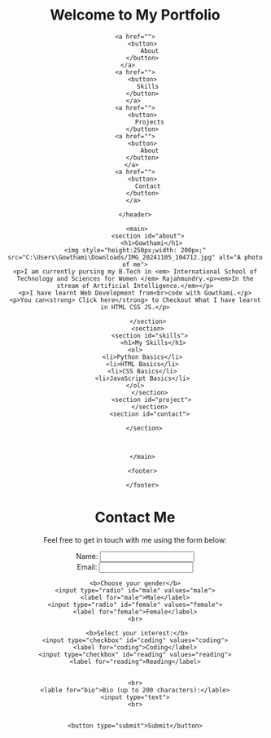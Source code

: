 <!DOCTYPE html>
<html lang="en">
<head>
    <meta charset="UTF-8">
    <meta name="viewport" content="width=device-width, initial-scale=1.0">
    <title>Text Formating</title>
</head>
<body>
    <header>
        <h1>Welcome to My Portfolio</h1>

    <a href="">
        <button>
            About
        </button>
    </a>    
    <a href="">
        <button>
           Skills
        </button>
    </a> 
    <a href="">
        <button>
            Projects
        </button>
    <a href="">
        <button>
            About
        </button>
    </a>  
    <a href="">
        <button>
           Contact
        </button>
    </a> 

    </header>

     <main>
           <section id="about">
             <h1>Gowthami</h1>
    <img style="height:250px;width: 200px;" src="C:\Users\Gowthami\Downloads/IMG_20241105_104712.jpg" alt="A photo of me">
    <p>I am currently pursing my B.Tech in <em> International School of Technology and Sciences for Women </em> Rajahmundry.<p><em>In the stream of Artificial Intelligence.</em></p>
    <p>I have learnt Web Development from<br>code with Gowthami.</p>
    <p>You can<strong> Click here</strong> to Checkout What I have learnt in HTML CSS JS.</p>

           </section>
           <section>
            <section id="skills">
              <h1>My Skills</h1>
    <ol>
        <li>Python Basics</li>
        <li>HTML Basics</li>
        <li>CSS Basics</li>
        <li>JavaScript Basics</li>
    </ol>
            </section>
             <section id="project">
            </section>
            <section id="contact">

            </section>   

           
            
        </main>

        <footer>

        </footer>
   

<h1>Contact Me</h1>
<p>Feel free to get in touch with me using the form below:</p>
<form action="">  
    <label for="name">Name:</label>
    <input type="text">
    <br>
     <label for="email">Email:</label>
    <input type="email">
    <br>

    <b>Choose your gender</b>
    <input type="radio" id="male" values="male">
    <label for="male">Male</label>
    <input type="radio" id="female" values="female">
    <label for="female">Female</label>
    <br>

     <b>Select your interest:</b>
    <input type="checkbox" id="coding" values="coding">
    <label for="coding">Coding</label>
    <input type="checkbox" id="reading" values="reading">
    <label for="reading">Reading</label>


    <br>
    <lable for="bio">Bio (up to 200 characters):</lable>
    <input type="text">
    <br>


    <button type="submit">Submit</button>

</form>
    
</body>
</html>
